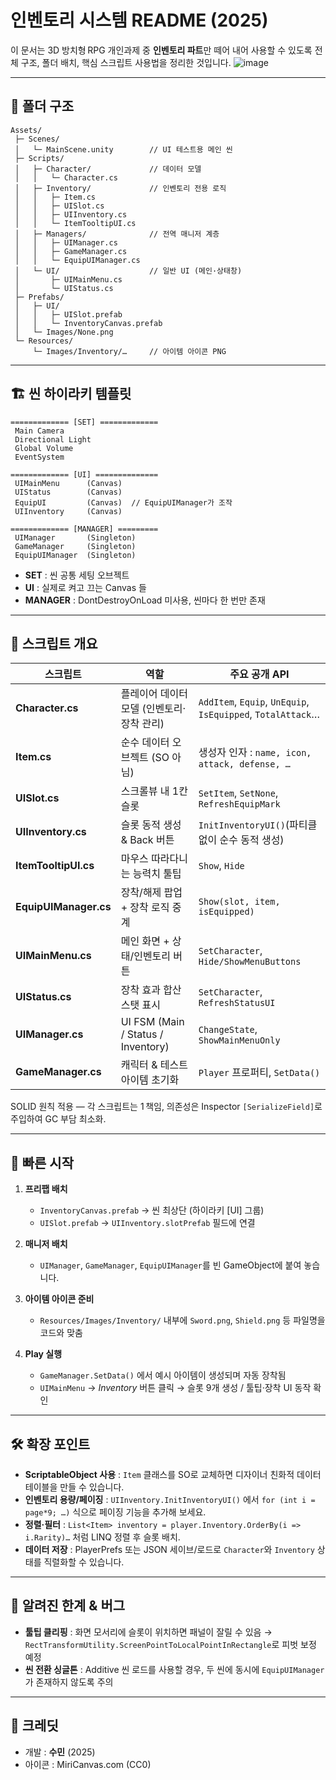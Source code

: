 # 인벤토리 시스템 README (2025)

이 문서는 3D 방치형 RPG 개인과제 중 **인벤토리 파트**만 떼어 내어 사용할 수 있도록 전체 구조, 폴더 배치, 핵심 스크립트 사용법을 정리한 것입니다.
![image](https://github.com/user-attachments/assets/fa699b93-2c61-4e4f-ace7-ea96ad1f1048)


---

## 📂 폴더 구조

```
Assets/
 ├─ Scenes/
 │   └─ MainScene.unity        // UI 테스트용 메인 씬
 ├─ Scripts/
 │   ├─ Character/             // 데이터 모델
 │   │   └─ Character.cs
 │   ├─ Inventory/             // 인벤토리 전용 로직
 │   │   ├─ Item.cs
 │   │   ├─ UISlot.cs
 │   │   ├─ UIInventory.cs
 │   │   └─ ItemTooltipUI.cs
 │   ├─ Managers/              // 전역 매니저 계층
 │   │   ├─ UIManager.cs
 │   │   ├─ GameManager.cs
 │   │   └─ EquipUIManager.cs
 │   └─ UI/                    // 일반 UI (메인·상태창)
 │       ├─ UIMainMenu.cs
 │       └─ UIStatus.cs
 ├─ Prefabs/
 │   ├─ UI/
 │   │   ├─ UISlot.prefab
 │   │   └─ InventoryCanvas.prefab
 │   └─ Images/None.png
 └─ Resources/
     └─ Images/Inventory/…     // 아이템 아이콘 PNG
```


---

## 🏗️ 씬 하이라키 템플릿

```
============= [SET] =============
 Main Camera
 Directional Light
 Global Volume
 EventSystem

============= [UI] ==============
 UIMainMenu      (Canvas)
 UIStatus        (Canvas)
 EquipUI         (Canvas)  // EquipUIManager가 조작
 UIInventory     (Canvas)

============= [MANAGER] =========
 UIManager       (Singleton)
 GameManager     (Singleton)
 EquipUIManager  (Singleton)
```

* **SET** : 씬 공통 세팅 오브젝트
* **UI** : 실제로 켜고 끄는 Canvas 들
* **MANAGER** : DontDestroyOnLoad 미사용, 씬마다 한 번만 존재


---

## 🔑 스크립트 개요

| 스크립트                  | 역할                                 | 주요 공개 API                                                   |
| --------------------- | ---------------------------------- | ----------------------------------------------------------- |
| **Character.cs**      | 플레이어 데이터 모델 (인벤토리·장착 관리)           | `AddItem`, `Equip`, `UnEquip`, `IsEquipped`, `TotalAttack`… |
| **Item.cs**           | 순수 데이터 오브젝트 (SO 아님)                | 생성자 인자 : `name, icon, attack, defense, …`                   |
| **UISlot.cs**         | 스크롤뷰 내 1칸 슬롯                       | `SetItem`, `SetNone`, `RefreshEquipMark`                    |
| **UIInventory.cs**    | 슬롯 동적 생성 & Back 버튼                 | `InitInventoryUI()`(파티클 없이 순수 동적 생성)                        |
| **ItemTooltipUI.cs**  | 마우스 따라다니는 능력치 툴팁                   | `Show`, `Hide`                                              |
| **EquipUIManager.cs** | 장착/해제 팝업 + 장착 로직 중계                | `Show(slot, item, isEquipped)`                              |
| **UIMainMenu.cs**     | 메인 화면 + 상태/인벤토리 버튼                 | `SetCharacter`, `Hide/ShowMenuButtons`                      |
| **UIStatus.cs**       | 장착 효과 합산 스탯 표시                     | `SetCharacter`, `RefreshStatusUI`                           |
| **UIManager.cs**      | UI FSM (Main / Status / Inventory) | `ChangeState`, `ShowMainMenuOnly`                           |
| **GameManager.cs**    | 캐릭터 & 테스트 아이템 초기화                  | `Player` 프로퍼티, `SetData()`                                  |

SOLID 원칙 적용 — 각 스크립트는 1 책임, 의존성은 Inspector `[SerializeField]`로 주입하여 GC 부담 최소화.

---

## 🚀 빠른 시작

1. **프리팹 배치**

   * `InventoryCanvas.prefab` → 씬 최상단 (하이라키 \[UI] 그룹)
   * `UISlot.prefab` → `UIInventory.slotPrefab` 필드에 연결
2. **매니저 배치**

   * `UIManager`, `GameManager`, `EquipUIManager`를 빈 GameObject에 붙여 놓습니다.
3. **아이템 아이콘 준비**

   * `Resources/Images/Inventory/` 내부에 `Sword.png`, `Shield.png` 등 파일명을 코드와 맞춤
4. **Play 실행**

   * `GameManager.SetData()` 에서 예시 아이템이 생성되며 자동 장착됨
   * `UIMainMenu` → *Inventory* 버튼 클릭 → 슬롯 9개 생성 / 툴팁·장착 UI 동작 확인

---

## 🛠️ 확장 포인트

* **ScriptableObject 사용** : `Item` 클래스를 SO로 교체하면 디자이너 친화적 데이터 테이블을 만들 수 있습니다.
* **인벤토리 용량/페이징** : `UIInventory.InitInventoryUI()` 에서 `for (int i = page*9; …)` 식으로 페이징 기능을 추가해 보세요.
* **정렬·필터** : `List<Item> inventory = player.Inventory.OrderBy(i => i.Rarity)…` 처럼 LINQ 정렬 후 슬롯 배치.
* **데이터 저장** : PlayerPrefs 또는 JSON 세이브/로드로 `Character`와 `Inventory` 상태를 직렬화할 수 있습니다.

---

## 🐞 알려진 한계 & 버그

* **툴팁 클리핑** : 화면 모서리에 슬롯이 위치하면 패널이 잘릴 수 있음 → `RectTransformUtility.ScreenPointToLocalPointInRectangle`로 피벗 보정 예정
* **씬 전환 싱글톤** : Additive 씬 로드를 사용할 경우, 두 씬에 동시에 `EquipUIManager`가 존재하지 않도록 주의

---

## 🙌 크레딧

* 개발 : **수민** (2025)
* 아이콘 : MiriCanvas.com (CC0)
